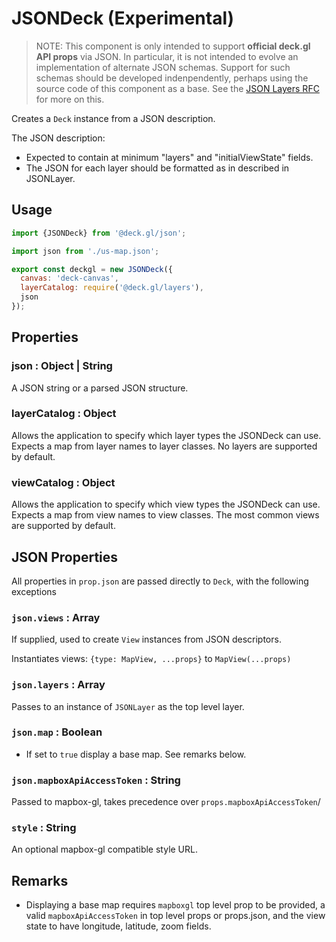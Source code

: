# JSONDeck (Experimental)

> NOTE: This component is only intended to support **official deck.gl API props** via JSON. In particular, it is not intended to evolve an implementation of alternate JSON schemas. Support for such schemas should be developed indenpendently, perhaps using the source code of this component as a base. See the [JSON Layers RFC](https://github.com/uber/deck.gl/blob/master/dev-docs/RFCs/v6.1/json-layers-rfc.md) for more on this.

Creates a `Deck` instance from a JSON description.

The JSON description:

* Expected to contain at minimum "layers" and "initialViewState" fields.
* The JSON for each layer should be formatted as in described in JSONLayer.


## Usage

```js
import {JSONDeck} from '@deck.gl/json';

import json from './us-map.json';

export const deckgl = new JSONDeck({
  canvas: 'deck-canvas',
  layerCatalog: require('@deck.gl/layers'),
  json
});
```


## Properties


### json : Object | String

A JSON string or a parsed JSON structure.


### layerCatalog : Object

Allows the application to specify which layer types the JSONDeck can use. Expects a map from layer names to layer classes. No layers are supported by default.


### viewCatalog : Object

Allows the application to specify which view types the JSONDeck can use. Expects a map from view names to view classes. The most common views are supported by default.


## JSON Properties

All properties in `prop.json` are passed directly to `Deck`, with the following exceptions


### `json.views` : Array

If supplied, used to create `View` instances from JSON descriptors.

Instantiates views: `{type: MapView, ...props}` to `MapView(...props)`


### `json.layers` : Array

Passes to an instance of `JSONLayer` as the top level layer.


### `json.map` : Boolean

* If set to `true` display a base map. See remarks below.


### `json.mapboxApiAccessToken` : String

Passed to mapbox-gl, takes precedence over `props.mapboxApiAccessToken`/


### `style` : String

An optional mapbox-gl compatible style URL.


## Remarks

* Displaying a base map requires `mapboxgl` top level prop to be provided, a valid `mapboxApiAccessToken` in top level props or props.json, and the view state to have longitude, latitude, zoom fields.
